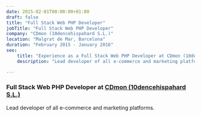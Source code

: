 ```yaml
---
date: 2015-02-01T00:00:00+01:00
draft: false
title: "Full Stack Web PHP Developer"
jobTitle: "Full Stack Web PHP Developer"
company: "CDmon (10dencehispahard S.L.)"
location: "Malgrat de Mar, Barcelona"
duration: "February 2015 - January 2016"
seo:
    title: "Experience as a Full Stack Web PHP Developer at CDmon (10dencehispahard S.L.)"
    description: "Lead developer of all e-commerce and marketing platforms."

---
```

### Full Stack Web PHP Developer at [CDmon (10dencehispahard S.L.)](https://www.cdmon.com)

Lead developer of all e-commerce and marketing platforms.